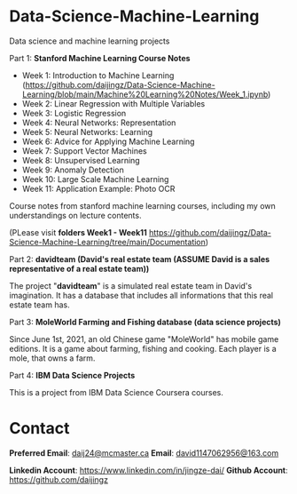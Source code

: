 # Data-Science-Machine-Learning
Data science and machine learning projects

Part 1: **Stanford Machine Learning Course Notes**

* Week 1: Introduction to Machine Learning (https://github.com/daijingz/Data-Science-Machine-Learning/blob/main/Machine%20Learning%20Notes/Week_1.ipynb)
* Week 2: Linear Regression with Multiple Variables
* Week 3: Logistic Regression
* Week 4: Neural Networks: Representation
* Week 5: Neural Networks: Learning
* Week 6: Advice for Applying Machine Learning
* Week 7: Support Vector Machines
* Week 8: Unsupervised Learning
* Week 9: Anomaly Detection
* Week 10: Large Scale Machine Learning
* Week 11: Application Example: Photo OCR

Course notes from stanford machine learning courses, including my own understandings on lecture contents.

(PLease visit **folders Week1 - Week11** https://github.com/daijingz/Data-Science-Machine-Learning/tree/main/Documentation)

Part 2: **davidteam (David's real estate team (ASSUME David is a sales representative of a real estate team))**

The project "**davidteam**" is a simulated real estate team in David's imagination. It has a database that includes all informations that this real estate team has.

Part 3: **MoleWorld Farming and Fishing database (data science projects)**

Since June 1st, 2021, an old Chinese game "MoleWorld" has mobile game editions. It is a game about farming, fishing and cooking. Each player is a mole, that owns a farm.

Part 4: **IBM Data Science Projects**

This is a project from IBM Data Science Coursera courses.

# Contact
**Preferred Email**: daij24@mcmaster.ca
**Email**: david1147062956@163.com

**Linkedin Account**: https://www.linkedin.com/in/jingze-dai/
**Github Account**: https://github.com/daijingz 

